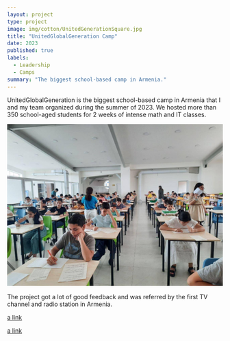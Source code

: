 ```yaml
---
layout: project
type: project
image: img/cotton/UnitedGenerationSquare.jpg
title: "UnitedGlobalGeneration Camp"
date: 2023
published: true
labels:
  - Leadership
  - Camps
summary: "The biggest school-based camp in Armenia."
---
```





UnitedGlobalGeneration is the biggest school-based camp in Armenia that I and my team organized during the summer of 2023. We hosted more than 350 school-aged students for 2 weeks of intense math and IT classes.

<img src="../img/cotton/UnitedGlobalGenerationHeader.jpg">

The project got a lot of good feedback and was referred by the first TV channel and radio station in Armenia. 

[a link](https://www.youtube.com/watch?v=5DLlJ9SwkMo)

[a link](https://soundcloud.com/armradio/08082023a-1?utm_source=clipboard&utm_medium=text&utm_campaign=social_sharing)
